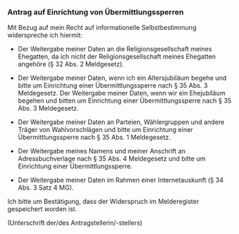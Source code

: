 ### Antrag auf Einrichtung von Übermittlungssperren

Mit Bezug auf mein Recht auf informationelle Selbstbestimmung widerspreche ich hiermit:

+ Der Weitergabe meiner Daten an die Religionsgesellschaft meines Ehegatten, da ich nicht der Religionsgesellschaft meines Ehegatten angehöre (§ 32 Abs. 2 Meldgesetz).

+ Der Weitergabe meiner Daten, wenn ich ein Altersjubiläum begehe und bitte um Einrichtung einer Übermittlungssperre nach § 35 Abs. 3 Meldegesetz. Der Weitergabe meiner Daten, wenn wir ein Ehejubiläum begehen und bitten um Einrichtung einer Übermittlungssperre nach § 35 Abs. 3 Meldegesetz.

+ Der Weitergabe meiner Daten an Parteien, Wählergruppen und andere Träger von Wahlvorschlägen und bitte um Einrichtung einer Übermittlungssperre nach § 35 Abs. 1 Meldegesetz.

+ Der Weitergabe meines Namens und meiner Anschrift an Adressbuchverlage nach § 35 Abs. 4 Meldegesetz und bitte um Einrichtung einer Übermittlungssperre.

+ Der Weitergabe meiner Daten im Rahmen einer Internetauskunft (§ 34 Abs. 3 Satz 4 MG).

Ich bitte um Bestätigung, dass der Widerspruch im Melderegister gespeichert worden ist.

(Unterschrift der/des Antragstellerin/-stellers)

